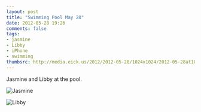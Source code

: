 ```yaml
---
layout: post
title: "Swimming Pool May 28"
date: 2012-05-28 19:26
comments: false
tags: 
- jasmine
- Libby
- iPhone
- swimming
thumbsrc: http://media.eick.us/2012/2012-05-28/1024x1024/2012-05-28at18.03.36.jpg
---
```

Jasmine and Libby at the pool.



![Jasmine](http://media.eick.us/media/photographs/2012/2012-05-28/2012-05-28at18.03.36.jpg)




![Libby](http://media.eick.us/media/photographs/2012/2012-05-28/2012-05-28at18.00.59.jpg)


